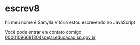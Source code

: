 # escrev8 
hii
meu nome é Samylla Vitória
estou escrevendo no JavaScript

Você pode entrar em contato comigo   
00001096681304sp@al.educacao.sp.gov.br
